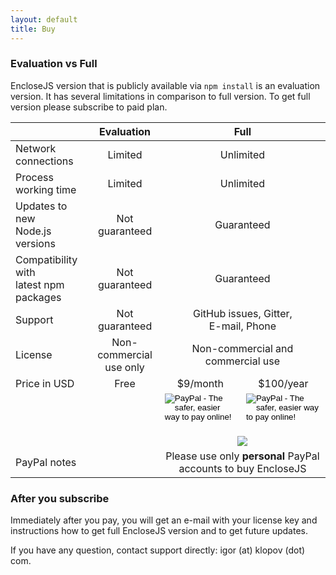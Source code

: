 ```yaml
---
layout: default
title: Buy
---
```


### Evaluation vs Full

EncloseJS version that is publicly available via `npm install` is
an evaluation version. It has several limitations in comparison
to full version. To get full version please subscribe to paid
plan.

<table>
  <thead>
    <tr>
      <th> </th>
      <th style="text-align: center">Evaluation</th>
      <th style="text-align: center" colspan="2">Full</th>
    </tr>
  </thead>
  <tbody>
    <tr>
      <td>Network connections</td>
      <td style="text-align: center">Limited</td>
      <td style="text-align: center" colspan="2">Unlimited</td>
    </tr>
    <tr>
      <td>Process working time</td>
      <td style="text-align: center">Limited</td>
      <td style="text-align: center" colspan="2">Unlimited</td>
    </tr>
    <tr>
      <td>Updates to new<br />Node.js versions</td>
      <td style="text-align: center">Not guaranteed</td>
      <td style="text-align: center" colspan="2">Guaranteed</td>
    </tr>
    <tr>
      <td>Compatibility with<br />latest npm packages</td>
      <td style="text-align: center">Not guaranteed</td>
      <td style="text-align: center" colspan="2">Guaranteed</td>
    </tr>
    <tr>
      <td>Support</td>
      <td style="text-align: center">Not guaranteed</td>
      <td style="text-align: center" colspan="2">GitHub issues, Gitter,<br />E-mail, Phone</td>
    </tr>
    <tr>
      <td>License</td>
      <td style="text-align: center">Non-commercial<br />use only</td>
      <td style="text-align: center" colspan="2">Non-commercial and<br />commercial use</td>
    </tr>
    <tr>
      <td>Price in USD</td>
      <td style="text-align: center">Free</td>
      <td style="text-align: center">$9/month</td>
      <td style="text-align: center">$100/year</td>
    </tr>
    <tr>
      <td colspan="2"></td>
      <td style="text-align: center">
        <form action="https://www.paypal.com/cgi-bin/webscr" method="post" target="_top">
          <input type="hidden" name="cmd" value="_s-xclick" />
          <input type="hidden" name="hosted_button_id" value="DNWYQG92NV3BC" />
          <input type="image" src="https://www.paypalobjects.com/en_US/i/btn/btn_subscribe_LG.gif" border="0" name="submit" alt="PayPal - The safer, easier way to pay online!" />
          <img alt="" border="0" src="https://www.paypalobjects.com/en_US/i/scr/pixel.gif" width="1" height="1" style="margin: 0" />
        </form>
      </td>
      <td style="text-align: center">
        <form action="https://www.paypal.com/cgi-bin/webscr" method="post" target="_top">
          <input type="hidden" name="cmd" value="_s-xclick" />
          <input type="hidden" name="hosted_button_id" value="SNAUKRWY29TYJ" />
          <input type="image" src="https://www.paypalobjects.com/en_US/i/btn/btn_subscribe_LG.gif" border="0" name="submit" alt="PayPal - The safer, easier way to pay online!" />
          <img alt="" border="0" src="https://www.paypalobjects.com/en_US/i/scr/pixel.gif" width="1" height="1" style="margin: 0" />
        </form>
      </td>
    </tr>
    <tr id="GBP" style="display: none">
      <td>Price in GBP</td>
      <td style="text-align: center">Free</td>
      <td style="text-align: center">&#163;6/month</td>
      <td style="text-align: center">&#163;65/year</td>
    </tr>
    <tr id="GBP2" style="display: none">
      <td colspan="2"></td>
      <td style="text-align: center">
        <form action="https://www.paypal.com/cgi-bin/webscr" method="post" target="_top">
          <input type="hidden" name="cmd" value="_s-xclick" />
          <input type="hidden" name="hosted_button_id" value="YMETN5PY242X2" />
          <input type="image" src="https://www.paypalobjects.com/en_US/i/btn/btn_subscribe_LG.gif" border="0" name="submit" alt="PayPal - The safer, easier way to pay online!" />
          <img alt="" border="0" src="https://www.paypalobjects.com/en_US/i/scr/pixel.gif" width="1" height="1" style="margin: 0" />
        </form>
      </td>
      <td style="text-align: center">
        <form action="https://www.paypal.com/cgi-bin/webscr" method="post" target="_top">
          <input type="hidden" name="cmd" value="_s-xclick" />
          <input type="hidden" name="hosted_button_id" value="E4TALGR2L4X3S" />
          <input type="image" src="https://www.paypalobjects.com/en_US/i/btn/btn_subscribe_LG.gif" border="0" name="submit" alt="PayPal - The safer, easier way to pay online!" />
          <img alt="" border="0" src="https://www.paypalobjects.com/en_US/i/scr/pixel.gif" width="1" height="1" style="margin: 0" />
        </form>
      </td>
    </tr>
    <tr id="RUB" style="display: none">
      <td>Price in RUB</td>
      <td style="text-align: center">Free</td>
      <td style="text-align: center">600/month</td>
      <td style="text-align: center">6500/year</td>
    </tr>
    <tr id="RUB2" style="display: none">
      <td colspan="2"></td>
      <td style="text-align: center">
        <form action="https://www.paypal.com/cgi-bin/webscr" method="post" target="_top">
          <input type="hidden" name="cmd" value="_s-xclick" />
          <input type="hidden" name="hosted_button_id" value="TLD532HNLMSHE" />
          <input type="image" src="https://www.paypalobjects.com/en_US/i/btn/btn_subscribe_LG.gif" border="0" name="submit" alt="PayPal - The safer, easier way to pay online!" />
          <img alt="" border="0" src="https://www.paypalobjects.com/en_US/i/scr/pixel.gif" width="1" height="1" style="margin: 0" />
        </form>
      </td>
      <td style="text-align: center">
        <form action="https://www.paypal.com/cgi-bin/webscr" method="post" target="_top">
          <input type="hidden" name="cmd" value="_s-xclick" />
          <input type="hidden" name="hosted_button_id" value="KK3F9YEN6T3B2" />
          <input type="image" src="https://www.paypalobjects.com/en_US/i/btn/btn_subscribe_LG.gif" border="0" name="submit" alt="PayPal - The safer, easier way to pay online!" />
          <img alt="" border="0" src="https://www.paypalobjects.com/en_US/i/scr/pixel.gif" width="1" height="1" style="margin: 0" />
        </form>
      </td>
    </tr>
    <tr>
      <td colspan="2"></td>
      <td style="text-align: center" colspan="2">
        <A HREF="https://www.paypal.com/cgi-bin/webscr?cmd=_subscr-find&amp;alias=LX4T933HK6PFN"><IMG SRC="https://www.paypalobjects.com/en_US/i/btn/btn_unsubscribe_LG.gif" BORDER="0" style="display: inline; margin: 0" /></A>
      </td>
    </tr>
    <tr>
      <td colspan="2">PayPal notes</td>
      <td style="text-align: center" colspan="2">
        Please use only <b>personal</b> PayPal accounts to buy EncloseJS
      </td>
    </tr>
  </tbody>
</table>

### After you subscribe

Immediately after you pay, you will get an e-mail with your
license key and instructions how to get full EncloseJS version
and to get future updates.

If you have any question, contact support directly:
igor (at) klopov (dot) com.

<script>
  function show_currency(c) {
    document.getElementById(c).style.display = "";
    document.getElementById(c + "2").style.display = "";
  }
  (function() {
    var query = window.location.search;
    query = query.split("?")[1];
    if (!query) return;
    if (query.toUpperCase() === "GBP") {
      show_currency("GBP");
    } else
    if ((query.toUpperCase() === "RUB") ||
        (query.toUpperCase() === "RUR")) {
      show_currency("RUB");
    }
  })();
</script>
